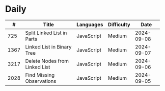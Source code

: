 # Daily

| #    | Title                         | Languages  | Difficulty | Date       |
| ---- | ----------------------------- | ---------- | ---------- | ---------- |
| 725  | Split Linked List in Parts    | JavaScript | Medium     | 2024-09-08 |
| 1367 | Linked List in Binary Tree    | JavaScript | Medium     | 2024-09-07 |
| 3217 | Delete Nodes from Linked List | JavaScript | Medium     | 2024-09-06 |
| 2028 | Find Missing Observations     | JavaScript | Medium     | 2024-09-05 |
